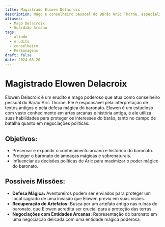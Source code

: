 ```yaml
---
title: Magistrado Elowen Delacroix
description: Mago e conselheiro pessoal do Barão Aric Thorne, especialista em artes arcanas e história antiga.
aliases:
  - Mago Delacroix
  - Guardião Arcano
tags:
  - aliado
  - erudito
  - conselheiro
  - Personagens
draft: false
date: 2024-08-20
---
```

# **Magistrado Elowen Delacroix**
Elowen Delacroix é um erudito e mago poderoso que atua como conselheiro pessoal do Barão Aric Thorne. Ele é responsável pela interpretação de textos antigos e pela defesa mágica do baronato. Elowen é um estudioso com vasto conhecimento em artes arcanas e história antiga, e ele utiliza suas habilidades para proteger os interesses do barão, tanto no campo de batalha quanto em negociações políticas.

## **Objetivos:**
- Preservar e expandir o conhecimento arcano e histórico do baronato.
- Proteger o baronato de ameaças mágicas e sobrenaturais.
- Influenciar as decisões políticas de Aric para maximizar o poder mágico do baronato.

## **Possíveis Missões:**
- **Defesa Mágica:** Aventureiros podem ser enviados para proteger um local sagrado de uma invasão que Elowen previu em suas visões.
- **Recuperação de Artefatos:** Busca por um artefato antigo nas ruínas do baronato, que Elowen acredita ser crucial para a proteção das terras.
- **Negociações com Entidades Arcanas:** Representação do baronato em uma negociação delicada com uma entidade mágica poderosa.

